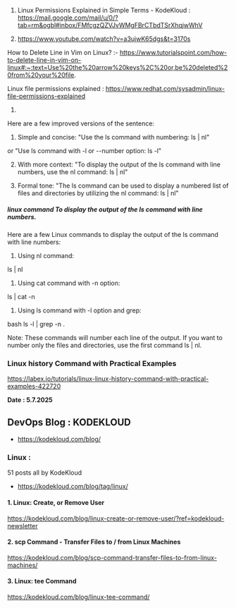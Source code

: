 1. Linux Permissions Explained in Simple Terms - KodeKloud :
https://mail.google.com/mail/u/0/?tab=rm&ogbl#inbox/FMfcgzQZVJvWMgFBrCTbdTSrXhqjwWhV

2.  https://www.youtube.com/watch?v=a3ujwK65dgs&t=3170s

How to Delete Line in Vim on Linux?  :- https://www.tutorialspoint.com/how-to-delete-line-in-vim-on-linux#:~:text=Use%20the%20arrow%20keys%2C%20or,be%20deleted%20from%20your%20file.

Linux file permissions explained : https://www.redhat.com/sysadmin/linux-file-permissions-explained


1.

Here are a few improved versions of the sentence:

1. Simple and concise:
"Use the ls command with numbering: ls | nl"

or
"Use ls command with -l or --number option: ls -l"

2. With more context:
"To display the output of the ls command with line numbers, use the nl command: ls | nl"

3. Formal tone:
"The ls command can be used to display a numbered list of files and directories by utilizing the nl command: ls | nl"

##### linux command To display the output of the ls command with line numbers.

Here are a few Linux commands to display the output of the ls command with line numbers:

1. Using nl command:

ls | nl


1. Using cat command with -n option:

ls | cat -n


1. Using ls command with -l option and grep:

bash
ls -l | grep -n .


Note: These commands will number each line of the output. If you want to number only the files and directories, use the first command ls | nl.


### Linux history Command with Practical Examples

https://labex.io/tutorials/linux-linux-history-command-with-practical-examples-422720


**Date : 5.7.2025**

## DevOps Blog : KODEKLOUD 

- https://kodekloud.com/blog/

### Linux :
51 posts all by KodeKloud

- https://kodekloud.com/blog/tag/linux/

#### 1. Linux: Create, or Remove User

https://kodekloud.com/blog/linux-create-or-remove-user/?ref=kodekloud-newsletter

#### 2. scp Command - Transfer Files to / from Linux Machines

https://kodekloud.com/blog/scp-command-transfer-files-to-from-linux-machines/

#### 3. Linux: tee Command

https://kodekloud.com/blog/linux-tee-command/
